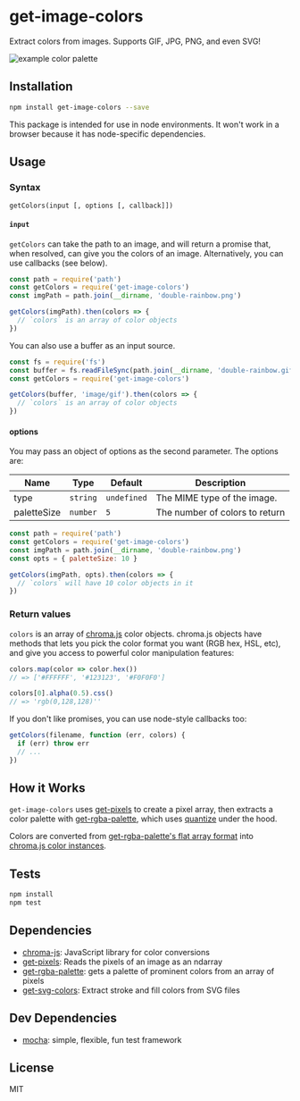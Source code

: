# get-image-colors

Extract colors from images. Supports GIF, JPG, PNG, and even SVG!

![example color palette](https://cldup.com/-uw9Ub6L6s.png)

## Installation

```sh
npm install get-image-colors --save
```

This package is intended for use in node environments. It won't work in a browser because it has node-specific dependencies.

## Usage


### Syntax

```
getColors(input [, options [, callback]])
```

#### `input`

`getColors` can take the path to an image, and will return a promise that, when resolved, can give you the colors of an image. Alternatively, you can use callbacks (see below).

```js
const path = require('path')
const getColors = require('get-image-colors')
const imgPath = path.join(__dirname, 'double-rainbow.png')

getColors(imgPath).then(colors => {
  // `colors` is an array of color objects
})
```

You can also use a buffer as an input source.

```js
const fs = require('fs')
const buffer = fs.readFileSync(path.join(__dirname, 'double-rainbow.gif'))
const getColors = require('get-image-colors')

getColors(buffer, 'image/gif').then(colors => {
  // `colors` is an array of color objects
})
```

#### options

You may pass an object of options as the second parameter. The options are:

|Name|Type|Default|Description|
|-|-|-|-|
|type|`string`|`undefined`|The MIME type of the image.|
|paletteSize|`number`|`5`|The number of colors to return|

```js
const path = require('path')
const getColors = require('get-image-colors')
const imgPath = path.join(__dirname, 'double-rainbow.png')
const opts = { paletteSize: 10 }

getColors(imgPath, opts).then(colors => {
  // `colors` will have 10 color objects in it
})
```

### Return values

`colors` is an array of [chroma.js](http://gka.github.io/chroma.js) color objects. chroma.js objects have methods that lets you pick the color format you want (RGB hex, HSL, etc), and give you access to powerful color manipulation features:

```js
colors.map(color => color.hex())
// => ['#FFFFFF', '#123123', '#F0F0F0']

colors[0].alpha(0.5).css()
// => 'rgb(0,128,128)''
```

If you don't like promises, you can use node-style callbacks too:

```js
getColors(filename, function (err, colors) {
  if (err) throw err
  // ...
})
```

## How it Works

`get-image-colors` uses [get-pixels](http://npm.im/get-pixels) to create a pixel array, then extracts a color palette with [get-rgba-palette](http://npm.im/get-rgba-palette), which uses [quantize](http://npm.im/quantize) under the hood.

Colors are converted from [get-rgba-palette's flat array format](https://github.com/mattdesl/get-rgba-palette#palettepixels-count-quality-filter) into [chroma.js color instances](http://gka.github.io/chroma.js/).

## Tests

```sh
npm install
npm test
```

## Dependencies

- [chroma-js](https://github.com/gka/chroma.js): JavaScript library for color conversions
- [get-pixels](https://github.com/scijs/get-pixels): Reads the pixels of an image as an ndarray
- [get-rgba-palette](https://github.com/mattdesl/get-rgba-palette): gets a palette of prominent colors from an array of pixels
- [get-svg-colors](https://github.com/zeke/get-svg-colors): Extract stroke and fill colors from SVG files

## Dev Dependencies

- [mocha](https://github.com/mochajs/mocha): simple, flexible, fun test framework

## License

MIT
